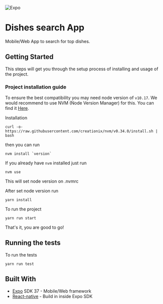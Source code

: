 ![Expo](https://lh3.googleusercontent.com/proxy/aqMDFjCR5aS3unyNJU1DZ8Wsc609eELPAxueYduCR3fQqhJS_Q2Wrl-YLRAfPolab0lmpoP9RuNvSlDMrrX3CQZufcI)
# Dishes search App

Mobile/Web App to search for top dishes.

## Getting Started

This steps will get you through the setup process of installing and usage of the project.

### Project installation guide

To ensure the best compatibility you may need node version of `v10.17`. We would recommend to use NVM (Node Version Manager) for this. You can find it [Here](https://github.com/creationix/nvm).

Installation

```
curl -o- https://raw.githubusercontent.com/creationix/nvm/v0.34.0/install.sh | bash
```

then you can run

```
nvm install `version`
```

If you already have `nvm` installed just run

```
nvm use
```

This will set node version on .nvmrc


After set node version run

```
yarn install
```

To run the project

```
yarn run start
```

That's it, you are good to go!

## Running the tests

To run the tests

```
yarn run test
```

## Built With

- [Expo](https://expo.io/) SDK 37 - Mobile/Web framework
- [React-native](https://reactnative.dev/) - Build in inside Expo SDK
